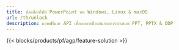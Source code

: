 ```yaml
---
title: ปลดล็อกไฟล์ PowerPoint บน Windows, Linux & macOS
url: /th/unlock
description: แอพฟรีและ API เพื่อลบการป้องกันจากการนำเสนอ PPT, PPTX & ODP
---
```


{{< blocks/products/pf/agp/feature-solution >}} 

